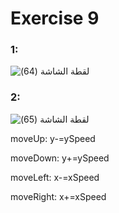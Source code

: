 # Exercise 9


### 1: 
![‏‏لقطة الشاشة (64)](https://user-images.githubusercontent.com/52765342/213193116-144ed1a1-b665-4e8e-b0d5-1e78207e282b.png)


### 2:
![‏‏لقطة الشاشة (65)](https://user-images.githubusercontent.com/52765342/213193148-8a3a608c-dd11-43d3-bfe4-42d280388e02.png)

moveUp: y-=ySpeed

moveDown: y+=ySpeed

moveLeft: x-=xSpeed

moveRight: x+=xSpeed
